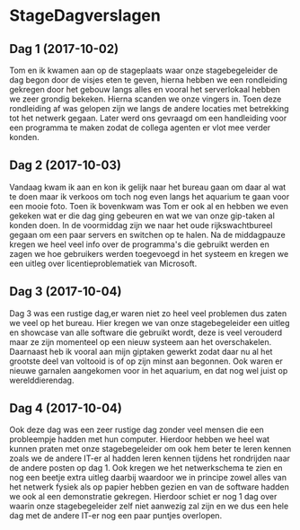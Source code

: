 # StageDagverslagen

## Dag 1 (2017-10-02)
Tom en ik kwamen aan op de stageplaats waar onze stagebegeleider de dag begon door de visjes eten te geven, hierna hebben we een rondleiding gekregen door het gebouw langs alles en vooral het serverlokaal hebben we zeer grondig bekeken. Hierna scanden we onze vingers in. Toen deze rondleiding af was gelopen zijn we langs de andere locaties met betrekking tot het netwerk gegaan. Later werd ons gevraagd om een handleiding voor een programma te maken zodat de collega agenten er vlot mee verder konden.


## Dag 2 (2017-10-03)
Vandaag kwam ik aan en kon ik gelijk naar het bureau gaan om daar al wat te doen maar ik verkoos om toch nog even langs het aquarium te gaan voor een mooie foto. Toen ik bovenkwam was Tom er ook al en hebben we even gekeken wat er die dag ging gebeuren en wat we van onze gip-taken al konden doen. In de voormiddag zijn we naar het oude rijkswachtbureel gegaan om een paar servers en switchen op te halen. Na de middagpauze kregen we heel veel info over de programma's die gebruikt werden en zagen we hoe gebruikers werden toegevoegd in het systeem en kregen we een uitleg over licentieproblematiek van Microsoft.


## Dag 3 (2017-10-04)
Dag 3 was een rustige dag,er waren niet zo heel veel problemen dus zaten we veel op het bureau. Hier kregen we van onze stagebegeleider een uitleg en showcase van alle software die gebruikt wordt, deze is veel verouderd maar ze zijn momenteel op een nieuw systeem aan het overschakelen. Daarnaast heb ik vooral aan mijn giptaken gewerkt zodat daar nu al het grootste deel van voltooid is of op zijn minst aan begonnen. Ook waren er nieuwe garnalen aangekomen voor in het aquarium, en dat nog wel juist op werelddierendag.


## Dag 4 (2017-10-04)
Ook deze dag was een zeer rustige dag zonder veel mensen die een probleempje hadden met hun computer. Hierdoor hebben we heel wat kunnen praten met onze stagebegeleider om ook hem beter te leren kennen zoals we de andere IT-er al hadden leren kennen tijdens het rondrijden naar de andere posten op dag 1. Ook kregen we het netwerkschema te zien en nog een beetje extra uitleg daarbij waardoor we in principe zowel alles van het netwerk fysiek als op papier hebben gezien en van de software hadden we ook al een demonstratie gekregen. Hierdoor schiet er nog 1 dag over waarin onze stagebegeleider zelf niet aanwezig zal zijn en we dus een hele dag met de andere IT-er nog een paar puntjes overlopen.
